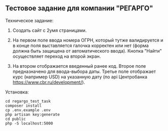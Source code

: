 ## Тестовое задание для компании "РЕГАРГО"

Техническое задание:

1. Создать сайт с 2умя страницами.

2. На первом поле ввода номера ОГРН, 
который тутже валидируется и в конце поля выставляется галочка корректен или нет
(форма должна быть защищена от автоматического ввода). 
Кнопка "Найти" осуществляет переход на второй экран.

3. На втором отображается введенный ранее код.
Второе поле предназначено для ввода-выбора даты.
Третье поле отображает курс (например USD) 
на указанную дату (по api Центробанка https://www.cbr.ru/development/).


Установка:

```git clone git@github.com:glaphire/regargo_test_task.git
cd regargo_test_task
composer install
cp .env.example .env
php artisan key:generate
cd public
php -S localhost:5000
```
